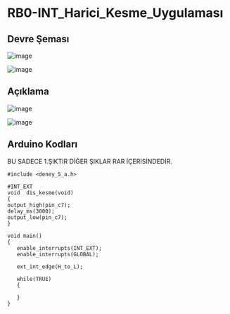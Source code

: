 # RB0-INT_Harici_Kesme_Uygulaması

## Devre Şeması
![image](https://user-images.githubusercontent.com/53540561/117267790-50767a00-ae5f-11eb-8835-9104a4bc1139.png)

![image](https://user-images.githubusercontent.com/53540561/117267829-59ffe200-ae5f-11eb-9790-1e75b7798b72.png)


## Açıklama
![image](https://user-images.githubusercontent.com/53540561/117267907-6dab4880-ae5f-11eb-8938-210b00e1b3e2.png)

![image](https://user-images.githubusercontent.com/53540561/117267858-61bf8680-ae5f-11eb-9f44-4c2744f2f80d.png)

## Arduino Kodları

BU SADECE 1.ŞIKTIR DİĞER ŞIKLAR RAR İÇERİSİNDEDİR.
```
#include <deney_5_a.h>

#INT_EXT
void  dis_kesme(void) 
{
output_high(pin_c7);
delay_ms(3000);
output_low(pin_c7);
}

void main()
{
   enable_interrupts(INT_EXT);
   enable_interrupts(GLOBAL);
   
   ext_int_edge(H_to_L);
   
   while(TRUE)
   {
   
   }
}
```
